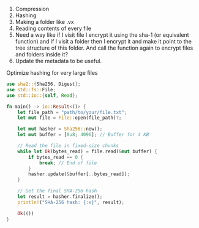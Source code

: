 1. Compression
2. Hashing
3. Making a folder like .vx
4. Reading contents of every file
5. Need a way like if I visit file I encrypt it using the sha-1 (or equivalent function) and if I visit a folder then I encrypt it and make
   it point to the tree structure of this folder. And call the function again to encrypt files and folders inside it?
6. Update the metadata to be useful.




Optimize hashing for very large files
```rs
use sha2::{Sha256, Digest};
use std::fs::File;
use std::io::{self, Read};

fn main() -> io::Result<()> {
    let file_path = "path/to/your/file.txt";
    let mut file = File::open(file_path)?;

    let mut hasher = Sha256::new();
    let mut buffer = [0u8; 4096]; // Buffer for 4 KB

    // Read the file in fixed-size chunks
    while let Ok(bytes_read) = file.read(&mut buffer) {
        if bytes_read == 0 {
            break; // End of file
        }
        hasher.update(&buffer[..bytes_read]);
    }

    // Get the final SHA-256 hash
    let result = hasher.finalize();
    println!("SHA-256 hash: {:x}", result);

    Ok(())
}
```
